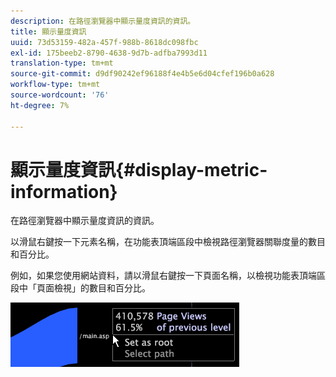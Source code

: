 ```yaml
---
description: 在路徑瀏覽器中顯示量度資訊的資訊。
title: 顯示量度資訊
uuid: 73d53159-482a-457f-988b-8618dc098fbc
exl-id: 175beeb2-8790-4638-9d7b-adfba7993d11
translation-type: tm+mt
source-git-commit: d9df90242ef96188f4e4b5e6d04cfef196b0a628
workflow-type: tm+mt
source-wordcount: '76'
ht-degree: 7%

---
```


# 顯示量度資訊{#display-metric-information}

在路徑瀏覽器中顯示量度資訊的資訊。

以滑鼠右鍵按一下元素名稱，在功能表頂端區段中檢視路徑瀏覽器關聯度量的數目和百分比。

例如，如果您使用網站資料，請以滑鼠右鍵按一下頁面名稱，以檢視功能表頂端區段中「頁面檢視」的數目和百分比。

![](assets/vis_PathBrowser_info.png)
